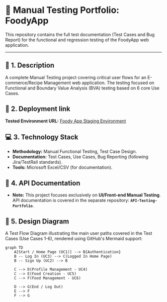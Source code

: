 # 🍔 Manual Testing Portfolio: FoodyApp

This repository contains the full test documentation (Test Cases and Bug Report) for the functional and regression testing of the FoodyApp web application.

---

## 📜 1. Description

A complete Manual Testing project covering critical user flows for an E-commerce/Recipe Management web application. The testing focused on Functional and Boundary Value Analysis (BVA) testing based on 6 core Use Cases.

## 🔗 2. Deployment link

**Tested Environment URL:**
[Foody App Staging Environment](http://softuni-qa-loadbalancer-2137572849.eu-north-1.elb.amazonaws.com:85/)

## 💻 3. Technology Stack

* **Methodology:** Manual Functional Testing, Test Case Design.
* **Documentation:** Test Cases, Use Cases, Bug Reporting (following Jira/TestRail standards).
* **Tools:** Microsoft Excel/CSV (for documentation).

## 📄 4. API Documentation

* **Note:** This project focuses exclusively on **UI/Front-end Manual Testing**. API documentation is covered in the separate repository: **`API-Testing-Portfolio`**.

## 📐 5. Design Diagram

A Test Flow Diagram illustrating the main user paths covered in the Test Cases (Use Cases 1-6), rendered using GitHub's Mermaid support:

```mermaid
graph TD
    A[Start / Home Page (UC1)] --> B{Authentication}
    B -- Log In (UC3) --> C(Logged In Home Page)
    B -- Sign Up (UC2) --> B
    
    C --> D(Profile Management - UC4)
    C --> E(Food Creation - UC5)
    C --> F(Food Management - UC6)
    
    D --> G(End / Log Out)
    E --> F
    F --> G
